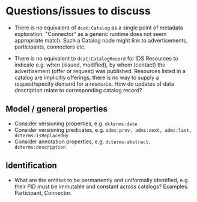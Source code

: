 

# Questions/issues to discuss

- There is no equivalent of `dcat:Catalog` as a single point of metadata exploration.
  "Connector" as a generic runtime does not seem appropriate match. Such a Catalog
  node might link to advertisements, participants, connectors etc.

- There is no equivalent to `dcat:CatalogRecord` for IDS Resources to indicate e.g.
  when (issued, modified), by whom (contact) the advertisement (offer or request)
  was published. Resources listed in a catalog are implicitly offerings, there is
  no way to supply a request/specify demand for a resource. How do updates of data
  description relate to corresponding catalog record?

## Model / general properties

- Consider versioning properties, e.g. `dcterms:date` 
- Consider versioning predicates,  e.g. `adms:prev, adms:next, adms:last, dcterms:isReplacedBy`
- Consider annotation properties, e.g. `dcterms:abstract, dcterms:description`

## Identification
- What are the entities to be permanently and uniformally identified, e.g. their PID
  must be immutable and constant across catalogs? Examples: Participant, Connector.

    
